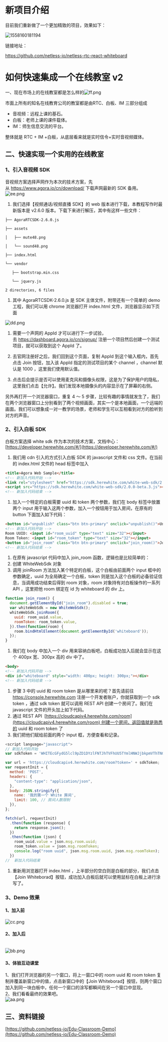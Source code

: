 # 新项目介绍

目前我们重新做了一个更加精致的项目，效果如下：

![1558160181194](https://ohuuyffq2.qnssl.com/1558160181194.jpg)

链接地址：

https://github.com/netless-io/netless-rtc-react-whiteboard

# 如何快速集成一个在线教室 v2

一、现在市场上的在线教室都是怎么样的![ff.png](https://cdn.nlark.com/yuque/0/2019/png/102649/1554879028921-0f212185-e4b6-4e81-8b19-79dfe3f3ed91.png#align=left&display=inline&height=492&name=ff.png&originHeight=1188&originWidth=1800&size=384823&status=done&width=746)

市面上所有的知名在线教育公司的教室都是由RTC、白板、IM 三部分组成
* 音视频：远程上课的基石。
* 白板：老师上课的课件载体。
* IM：师生信息交流的平台。

整体就是 RTC + IM +白板，从底层看来就是实时信令+实时音视频媒体。

<a name="4c7c86a4"></a>
## 二、快速实现一个实用的在线教室
<a name="5fe23e6a"></a>
### 1、引入音视频 SDK
音视频方案选择声网作为本次的技术方案，先从 https://www.agora.io/cn/download/ 下载声网最新的 SDK 备用。<br />![ee.png](https://cdn.nlark.com/yuque/0/2019/png/102649/1554878947897-b7e15504-343a-4ad2-b394-6b3db8387104.png#align=left&display=inline&height=416&name=ee.png&originHeight=844&originWidth=1512&size=395841&status=done&width=746)<br />

1. 我们选择【视频通话/视频直播 SDK】的 web 版本进行下载，本教程写作时最新版本是 v2.6.0 版本。下载下来进行解压，其中有这样一些文件：

```
├── AgoraRTCSDK-2.6.0.js

├── assets

│   ├── mute48.png

│   └── sound48.png

├── index.html

└── vendor

   ├── bootstrap.min.css

   └── jquery.js

2 directories, 6 files
```


1. 其中 AgoraRTCSDK-2.6.0.js 是 SDK 主体文件，附带还有一个简单的 demo 工程，我们可以用 chrome 浏览器打开 index.html 文件，浏览器显示如下页面

![dd.png](https://cdn.nlark.com/yuque/0/2019/png/102649/1554878856174-9106e7de-f485-4d0e-a2b8-58769236e74e.png#align=left&display=inline&height=230&name=dd.png&originHeight=480&originWidth=1554&size=119101&status=done&width=746)

1. 需要一个声网的 AppId 才可以进行下一步试验，去 https://dashboard.agora.io/cn/signup/ 注册一个项目然后创建一个测试项目，就可以获取到这个 AppId 了。

1. 去官网注册好之后，我们回到这个页面，复制 AppId 到这个输入框内，首先点击 Join 按钮，加入该 AppId 指定的测试项目的某个 channel ，channel 默认是 1000 ，这里我们使用默认值。

1. 点击后会提示是否可以使用麦克风和摄像头权限，这是为了保护用户的隐私，这里我们点击【允许】。我们发现本地摄像头的内容显示在了屏幕的右侧。

另外再打开一个浏览器窗口，重复 4 ～ 5 步骤，比较有趣的事情就发生了，我们在两个浏览器窗口上分别看到了两个视频画面，其实一个是本地画面，一个远端的画面。我们可以想象成一对一教学的场景，老师和学生可以互相看到对方的脸听到对方的声音。

<a name="fc7dfa1f"></a>
### 2、引入白板 SDK
白板方案选择 white sdk 作为本次的技术方案，文档中心：[https://developer.herewhite.com/#/](https://developer.herewhite.com/#/)
1. 我们用 cdn 引入的方式引入白板 SDK 的 javascript 文件和 css 文件。在当前的 index.html 文件的 head 标签中加入

```html
<title>Agora Web Sample</title>
<!-- 新加入代码开始 -->
<link rel="stylesheet" href="https://sdk.herewhite.com/white-web-sdk/2.0.0-beta.3.css">
<script src="https://sdk.herewhite.com/white-web-sdk/2.0.0-beta.3.js"></script>
<!-- 新加入代码结束 -->
```

1. 加入一个特定的白板需要 uuid 和 token 两个参数，我们在 body 标签中放置两个 input 用于输入这两个参数，加入一个按钮用于加入房间，在原有的 button 下面加入如下代码：

```html
<button id="unpublish" class="btn btn-primary" onclick="unpublish()">Unpublish</button>
<!-- 新加入代码开始 -->
Room UUID: <input id="room_uuid" type="text" size="32"></input>
Room Token: <input id="room_token" type="text" size="32"></input>
<button id="join_room" class="btn btn-primary" onclick="join_room()">Join Whiteborad</button>
<!-- 新加入代码结束 -->
```

1. 在原有 javascript 代码中加入 join_room 函数，逻辑也是比较简单的：
  1. 创建 WhiteWebSdk 对象
  1. 调用 joinRoom 方法加入某个特定的白板，这个白板由前面两个 input 框中的参数确定，uuid 为全局确定一个白板，token 则是加入这个白板的必备验证信息，当调用成功结束后得到 room 对象，room 对象持有对白板操作的一系列 API ，这里把他 room 绑定在 id 为 whiteboard 的 div 上。
```javascript
function join_room() {
  document.getElementById("join_room").disabled = true;
  var whiteWebSdk = new WhiteWebSdk();
  whiteWebSdk.joinRoom({
    uuid: room_uuid.value,
    roomToken: room_token.value,
  }).then(function(room) {
    room.bindHtmlElement(document.getElementById('whiteboard'));
  });
}
```
1. 我们在 body 中加入一个 div 用来容纳白板吧，白板成功加入后就会显示在这个 400px 宽、300px 高的 div 中了。

```html
<body>
<!-- 新加入代码开始 -->
<div id="whiteboard" style="width: 400px; height: 300px;"></div>
<!-- 新加入代码结束 -->
```

1. 步骤 3 中的 uuid 和 room token 是从哪里来的呢？首先请前往 https://console.herewhite.com 注册一个开发者账户，你就获取到一个 sdk token ，通过 sdk token 就可以调用 REST API 创建一个房间了。我们在 javascript 文件的开头加上如下代码。
  1. 通过 REST API  [https://cloudcapiv4.herewhite.com/room](https://cloudcapiv4.herewhite.com/room) 创建一个房间，返回值就是熟悉的 uuid 和 room token 了
  1. 我们把他们赋给前面的两个 input 框，方便查看和记录。
```javascript
<script language="javascript">
// 新加入代码开始
var sdkToken = 'WHITEcGFydG5lcl9pZD1DYzlFNTJhTVFhUU5TYmlHNWJjbkpmVThTNGlNVXlJVUNwdFAmc2lnPTE3Y2ZiYzg0ZGM5N2FkNDAxZmY1MTM0ODMxYTdhZTE2ZGQ3MTdmZjI6YWRtaW5JZD00JnJvbGU9bWluaSZleHBpcmVfdGltZT0xNTY2MDQwNjk4JmFrPUNjOUU1MmFNUWFRTlNiaUc1YmNuSmZVOFM0aU1VeUlVQ3B0UCZjcmVhdGVfdGltZT0xNTM0NDgzNzQ2Jm5vbmNlPTE1MzQ0ODM3NDYzMzYwMA';

var url = 'https://cloudcapiv4.herewhite.com/room?token=' + sdkToken;
var requestInit = {
  method: 'POST',
  headers: {
    "content-type": "application/json",
  },
  body: JSON.stringify({
    name: '我的第一个 White 房间',
    limit: 100, // 房间人数限制
  }),
};

fetch(url, requestInit)
  .then(function (response) {
    return response.json();
  })
  .then(function (json) {
    room_uuid.value = json.msg.room.uuid;
    room_token.value = json.msg.roomToken;
    console.log("room uuid", json.msg.room.uuid, json.msg.roomToken);
  })
//  新加入代码结束
```

1. 重新用浏览器打开 index.html ，上半部分的空白则是白板的部分，我们点击【Join Whiteborad】按钮，成功加入白板后就可以使用鼠标在白板上进行涂写了。

<a name="aa7b688d"></a>
### 3、Demo 效果
<a name="56363c3c"></a>
#### 1、加入前
![cc.png](https://cdn.nlark.com/yuque/0/2019/png/102649/1554878710061-8c7eaa80-578a-4fb8-af76-ac2c2605321a.png#align=left&display=inline&height=340&name=cc.png&originHeight=389&originWidth=854&size=60554&status=done&width=746)<br />
<a name="f41f45e5"></a>
#### 2、加入后

<br />![bb.png](https://cdn.nlark.com/yuque/0/2019/png/102649/1554878733913-07591207-54c1-4f71-9081-9430141af420.png#align=left&display=inline&height=509&name=bb.png&originHeight=584&originWidth=856&size=83446&status=done&width=746)<br />

<a name="c8ad4c49"></a>
#### 3、体验互动课堂
1、我们打开浏览器的另一个窗口，将上一窗口中的 room uuid 和 room token 复制并覆盖新窗口中的值，点击新窗口中的【Join Whiteborad】按钮，则两个窗口加入到同一块白板中，任何一个窗口的涂写都瞬间在另一个窗口中显现。<br />2、我们看看最终的效果吧。<br />![aa.png](https://cdn.nlark.com/yuque/0/2019/png/102649/1554878746542-9ce201dd-038c-48f8-9c55-25baccb63f7a.png#align=left&display=inline&height=484&name=aa.png&originHeight=707&originWidth=1089&size=392072&status=done&width=746)<br />

<a name="5d88b18a"></a>
##  三、资料链接
[https://github.com/netless-io/Edu-Classroom-Demo](https://github.com/netless-io/Edu-Classroom-Demo)
